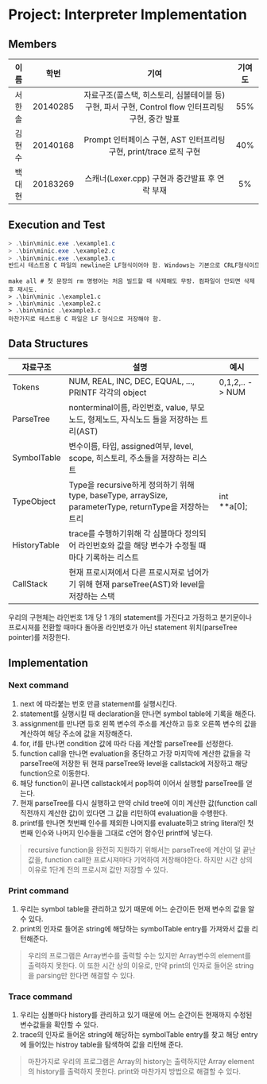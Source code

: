 # Project: Interpreter Implementation
## Members
|  이름  |   학번   |                                                기여                                                | 기여도 |
|:------:|:--------:|:--------------------------------------------------------------------------------------------------:|:------:|
| 서한솔 | 20140285 | 자료구조(콜스택, 히스토리, 심볼테이블 등) 구현, 파서 구현, Control flow 인터프리팅 구현, 중간 발표 |  55%   |
| 김현수 | 20140168 | Prompt 인터페이스 구현, AST 인터프리팅 구현, print/trace 로직 구현                                 | 40%    |
| 백대현 | 20183269 | 스캐너(Lexer.cpp) 구현과 중간발표 후 연락 부재                                                     | 5%     |
## Execution and Test
```powershell
> .\bin\minic.exe .\example1.c
> .\bin\minic.exe .\example2.c
> .\bin\minic.exe .\example3.c
반드시 테스트용 C 파일의 newline은 LF형식이어야 함. Windows는 기본으로 CRLF형식이므로 LF 형식으로 변환 후 저장된 파일을 읽어야 한다.
```
```Linux bash with GCC-7 & Bison
make all # 첫 문장의 rm 명령어는 처음 빌드할 때 삭제해도 무방. 컴파일이 안되면 삭제 후 재시도.
> .\bin\minic .\example1.c
> .\bin\minic .\example2.c
> .\bin\minic .\example3.c
마찬가지로 테스트용 C 파일은 LF 형식으로 저장해야 함.
```
## Data Structures
| 자료구조     | 설명                                                                                                    | 예시           |
|--------------|---------------------------------------------------------------------------------------------------------|----------------|
| Tokens       | NUM, REAL, INC, DEC, EQUAL, ..., PRINTF 각각의 object                                                   | 0,1,2,.. -> NUM |
| ParseTree    | nonterminal이름, 라인번호, value, 부모노드, 형제노드, 자식노드 들을 저장하는 트리(AST)                  |                |
| SymbolTable  | 변수이름, 타입, assigned여부, level, scope, 히스토리, 주소들을 저장하는 리스트                          |                |
| TypeObject   | Type을 recursive하게 정의하기 위해 type, baseType, arraySize, parameterType, returnType을 저장하는 트리 | int **a[0];    |
| HistoryTable | trace를 수행하기위해 각 심볼마다 정의되어 라인번호와 값을 해당 변수가 수정될 때마다 기록하는 리스트     |                |
| CallStack    | 현재 프로시져에서 다른 프로시져로 넘어가기 위해 현재 parseTree(AST)와 level을 저장하는 스택             |                |


우리의 구현체는 라인번호 1개 당 1 개의 statement를 가진다고 가정하고 분기문이나 프로시져를 전환할 때마다 돌아올 라인번호가 아닌 statement 위치(parseTree pointer)를 저장한다.
## Implementation
### Next command
1. next 에 따라붙는 번호 만큼 statement를 실행시킨다.
1. statement를 실행시킬 때 declaration을 만나면 symbol table에 기록을 해준다.
1. assignment를 만나면 등호 왼쪽 변수의 주소를 계산하고 등호 오른쪽 변수의 값을 계산하여 해당 주소에 값을 저장해준다.
1. for, if를 만나면 condition 값에 따라 다음 계산할 parseTree를 선정한다.
1. function call을 만나면 evaluation을 중단하고 가장 마지막에 계산한 값들을 각 parseTree에 저장한 뒤 현재 parseTree와 level을 callstack에 저장하고 해당 function으로 이동한다.
1. 해당 function이 끝나면 callstack에서 pop하여 이어서 실행할 parseTree를 얻는다.
1. 현재 parseTree를 다시 실행하고 만약 child tree에 이미 계산한 값(function call직전까지 계산한 값)이 있다면 그 값을 리턴하여 evaluation을 수행한다.
1. printf를 만나면 첫번째 인수를 제외한 나머지를 evaluate하고 string literal인 첫번째 인수와 나머지 인수들을 그대로 c언어 함수인 printf에 넣는다.
> recursive function을 완전히 지원하기 위해서는 parseTree에 계산이 덜 끝난 값을, function call한 프로시져마다 기억하여 저장해야한다. 하지만 시간 상의 이유로 1단계 전의 프로시져 값만 저장할 수 있다.
### Print command
1. 우리는 symbol table을 관리하고 있기 때문에 어느 순간이든 현재 변수의 값을 알 수 있다.
1. print의 인자로 들어온 string에 해당하는 symbolTable entry를 가져와서 값을 리턴해준다.
> 우리의 프로그램은 Array변수를 출력할 수는 있지만 Array변수의 element를 출력하지 못한다. 이 또한 시간 상의 이유로, 만약 print의 인자로 들어온 string을 parsing만 한다면 해결할 수 있다.
### Trace command
1. 우리는 심볼마다 history를 관리하고 있기 때문에 어느 순간이든 현재까지 수정된 변수값들을 확인할 수 있다.
1. trace의 인자로 들어온 string에 해당하는 symbolTable entry를 찾고 해당 entry에 들어있는 histroy table을 탐색하여 값을 리턴해 준다.
> 마찬가지로 우리의 프로그램은 Array의 history는 출력하지만 Array element의 history를 출력하지 못한다. print와 마찬가지 방법으로 해결할 수 있다.

